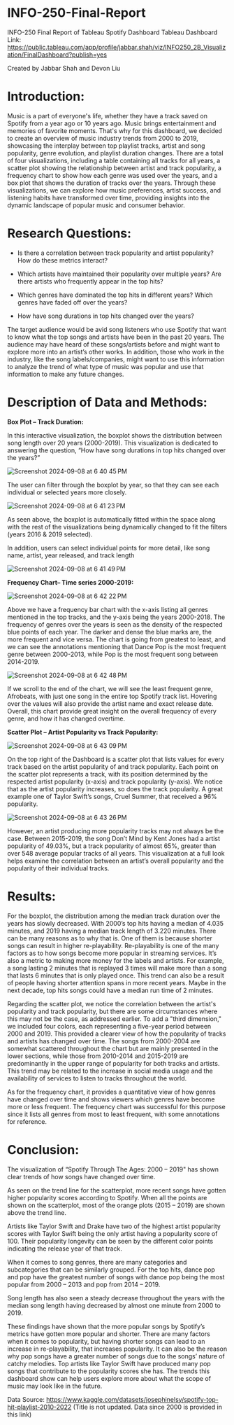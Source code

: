 # INFO-250-Final-Report
INFO-250 Final Report of Tableau Spotify Dashboard
Tableau Dashboard Link: https://public.tableau.com/app/profile/jabbar.shah/viz/INFO250_2B_Visualization/FinalDashboard?publish=yes

Created by Jabbar Shah and Devon Liu



# Introduction: 
Music is a part of everyone's life, whether they have a track saved on Spotify from a year ago or 10 years ago. Music brings entertainment and memories of favorite moments. That's why for this dashboard, we decided to create an overview of music industry trends from 2000 to 2019, showcasing the interplay between top playlist tracks, artist and song popularity, genre evolution, and playlist duration changes. There are a total of four visualizations, including a table containing all tracks for all years, a scatter plot showing the relationship between artist and track popularity, a frequency chart to show how each genre was used over the years, and a box plot that shows the duration of tracks over the years. Through these visualizations, we can explore how music preferences, artist success, and listening habits have transformed over time, providing insights into the dynamic landscape of popular music and consumer behavior.

# Research Questions: 

- Is there a correlation between track popularity and artist popularity? How do these metrics interact? 

- Which artists have maintained their popularity over multiple years? Are there artists who frequently appear in the top hits? 

- Which genres have dominated the top hits in different years? Which genres have faded off over the years?   

- How have song durations in top hits changed over the years? 

The target audience would be avid song listeners who use Spotify that want to know what the top songs and artists have been in the past 20 years. The audience may have heard of these songs/artists before and might want to explore more into an artist’s other works. In addition, those who work in the industry, like the song labels/companies, might want to use this information to analyze the trend of what type of music was popular and use that information to make any future changes. 

# Description of Data and Methods: 


**Box Plot – Track Duration:**

In this interactive visualization, the boxplot shows the distribution between song length over 20 years (2000-2019). This visualization is dedicated to answering the question, “How have song durations in top hits changed over the years?” 

![Screenshot 2024-09-08 at 6 40 45 PM](https://github.com/user-attachments/assets/52db516c-45c0-4298-a367-d0d9ffcfacd8)

The user can filter through the boxplot by year, so that they can see each individual or selected years more closely. 

![Screenshot 2024-09-08 at 6 41 23 PM](https://github.com/user-attachments/assets/9a83e655-8e8f-4949-b446-7b32e361f072)


As seen above, the boxplot is automatically fitted within the space along with the rest of the visualizations being dynamically changed to fit the filters (years 2016 & 2019 selected). 

In addition, users can select individual points for more detail, like song name, artist, year released, and track length 

 
![Screenshot 2024-09-08 at 6 41 49 PM](https://github.com/user-attachments/assets/0c68dc2f-db50-44d8-aac1-9e94ba9f6876)


**Frequency Chart– Time series 2000-2019:**

![Screenshot 2024-09-08 at 6 42 22 PM](https://github.com/user-attachments/assets/3c616413-c393-4a71-9cf5-fbd673b17816)


Above we have a frequency bar chart with the x-axis listing all genres mentioned in the top tracks, and the y-axis being the years 2000-2018. The frequency of genres over the years is seen as the density of the respected blue points of each year. The darker and dense the blue marks are, the more frequent and vice versa. The chart is going from greatest to least, and we can see the annotations mentioning that Dance Pop is the most frequent genre between 2000-2013, while Pop is the most frequent song between 2014-2019.  

![Screenshot 2024-09-08 at 6 42 48 PM](https://github.com/user-attachments/assets/e3d57abe-81de-4d03-a25d-6d18dff00ec1)

If we scroll to the end of the chart, we will see the least frequent genre, Afrobeats, with just one song in the entire top Spotify track list. Hovering over the values will also provide the artist name and exact release date. Overall, this chart provide great insight on the overall frequency of every genre, and how it has changed overtime.  

 

**Scatter Plot – Artist Popularity vs Track Popularity:**

![Screenshot 2024-09-08 at 6 43 09 PM](https://github.com/user-attachments/assets/fcae479e-ca8c-41ff-a72c-2f50632c5b22)


On the top right of the Dashboard is a scatter plot that lists values for every track based on the artist popularity of and track popularity. Each point on the scatter plot represents a track, with its position determined by the respected artist popularity (x-axis) and track popularity (y-axis). We notice that as the artist popularity increases, so does the track popularity. A great example one of Taylor Swift’s songs, Cruel Summer, that received a 96% popularity.  

![Screenshot 2024-09-08 at 6 43 26 PM](https://github.com/user-attachments/assets/bad0228b-9430-4d4b-8024-1d13d82e8e29)

However, an artist producing more popularity tracks may not always be the case. Between 2015-2019,  the song Don’t Mind by Kent Jones had a artist popularity of 49.03%, but a track popularity of almost 65%, greater than over 548 average popular tracks of all years. This visualization at a full look helps examine the correlation between an artist’s overall popularity and the popularity of their individual tracks. 

# Results: 

For the boxplot, the distribution among the median track duration over the years has slowly decreased. With 2000’s top hits having a median of 4.035 minutes, and 2019 having a median track length of 3.220 minutes. There can be many reasons as to why that is. One of them is because shorter songs can result in higher re-playability. Re-playability is one of the many factors as to how songs become more popular in streaming services. It’s also a metric to making more money for the labels and artists. For example, a song lasting 2 minutes that is replayed 3 times will make more than a song that lasts 6 minutes that is only played once. This trend can also be a result of people having shorter attention spans in more recent years. Maybe in the next decade, top hits songs could have a median run time of 2 minutes. 

 

Regarding the scatter plot, we notice the correlation between the artist's popularity and track popularity, but there are some circumstances where this may not be the case, as addressed earlier. To add a "third dimension," we included four colors, each representing a five-year period between 2000 and 2019. This provided a clearer view of how the popularity of tracks and artists has changed over time. The songs from 2000-2004 are somewhat scattered throughout the chart but are mainly presented in the lower sections, while those from 2010-2014 and 2015-2019 are predominantly in the upper range of popularity for both tracks and artists. This trend may be related to the increase in social media usage and the availability of services to listen to tracks throughout the world. 

As for the frequency chart, it provides a quantitative view of how genres have changed over time and shows viewers which genres have become more or less frequent. The frequency chart was successful for this purpose since it lists all genres from most to least frequent, with some annotations for reference. 

 

# Conclusion: 

The visualization of “Spotify Through The Ages: 2000 – 2019" has shown clear trends of how songs have changed over time.  

As seen on the trend line for the scatterplot, more recent songs have gotten higher popularity scores according to Spotify. When all the points are shown on the scatterplot, most of the orange plots (2015 – 2019) are shown above the trend line. 

Artists like Taylor Swift and Drake have two of the highest artist popularity scores with Taylor Swift being the only artist having a popularity score of 100. Their popularity longevity can be seen by the different color points indicating the release year of that track. 

When it comes to song genres, there are many categories and subcategories that can be similarly grouped. For the top hits, dance pop and pop have the greatest number of songs with dance pop being the most popular from 2000 – 2013 and pop from 2014 – 2019. 

Song length has also seen a steady decrease throughout the years with the median song length having decreased by almost one minute from 2000 to 2019.  

These findings have shown that the more popular songs by Spotify’s metrics have gotten more popular and shorter. There are many factors when it comes to popularity, but having shorter songs can lead to an increase in re-playability, that increases popularity. It can also be the reason why pop songs have a greater number of songs due to the songs’ nature of catchy melodies. Top artists like Taylor Swift have produced many pop songs that contribute to the popularity scores she has. The trends this dashboard show can help users explore more about what the scope of music may look like in the future. 


Data Source: https://www.kaggle.com/datasets/josephinelsy/spotify-top-hit-playlist-2010-2022 (Title is not updated. Data since 2000 is provided in this link)

 
